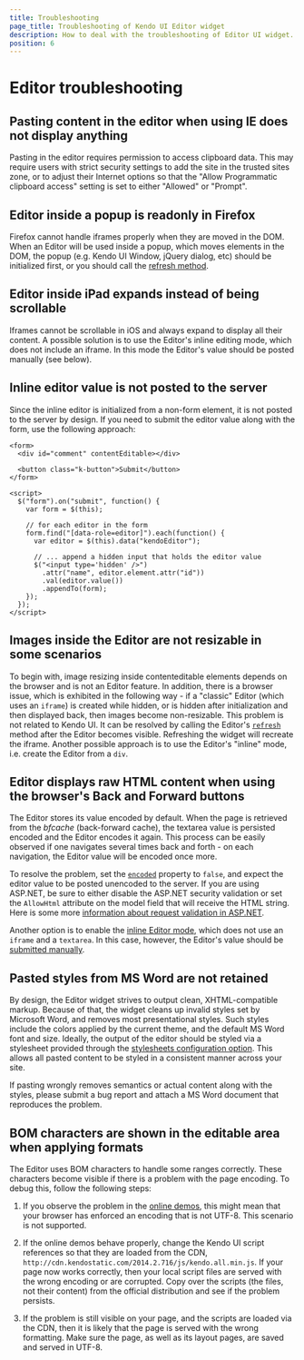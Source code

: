 ```yaml
---
title: Troubleshooting
page_title: Troubleshooting of Kendo UI Editor widget
description: How to deal with the troubleshooting of Editor UI widget.
position: 6
---
```


# Editor troubleshooting

## Pasting content in the editor when using IE does not display anything

Pasting in the editor requires permission to access clipboard data. This may require users with strict security settings to add the site in the trusted sites zone, or to adjust their Internet options so that the "Allow Programmatic clipboard access" setting is set to either "Allowed" or "Prompt".

## Editor inside a popup is readonly in Firefox

Firefox cannot handle iframes properly when they are moved in the DOM. When an Editor will be used inside a popup, which moves elements in the DOM, the popup (e.g. Kendo UI Window, jQuery dialog, etc) should be initialized first, or you should call the [refresh method](/kendo-ui/api/web/editor#methods-refresh).

## Editor inside iPad expands instead of being scrollable

Iframes cannot be scrollable in iOS and always expand to display all their content. A possible solution is to use the Editor's inline editing mode, which does not include an iframe.
In this mode the Editor's value should be posted manually (see below).

## Inline editor value is not posted to the server

Since the inline editor is initialized from a non-form element, it is not posted to the server by design. If you need to submit the editor value along with the form, use the following approach:

    <form>
      <div id="comment" contentEditable></div>

      <button class="k-button">Submit</button>
    </form>

    <script>
      $("form").on("submit", function() {
        var form = $(this);

        // for each editor in the form
        form.find("[data-role=editor]").each(function() {
          var editor = $(this).data("kendoEditor");

          // ... append a hidden input that holds the editor value
          $("<input type='hidden' />")
            .attr("name", editor.element.attr("id"))
            .val(editor.value())
            .appendTo(form);
        });
      });
    </script>

## Images inside the Editor are not resizable in some scenarios

To begin with, image resizing inside contenteditable elements depends on the browser and is not an Editor feature. In addition, there is a browser issue, which is exhibited in the following way -
if a "classic" Editor (which uses an `iframe`) is created while hidden, or is hidden after initialization and then displayed back, then images become non-resizable. This problem is not related to Kendo UI.
It can be resolved by calling the Editor's [`refresh`](/api/web/editor#methods-refresh) method after the Editor becomes visible. Refreshing the widget will recreate the iframe.
Another possible approach is to use the Editor's "inline" mode, i.e. create the Editor from a `div`.

## Editor displays raw HTML content when using the browser's Back and Forward buttons

The Editor stores its value encoded by default. When the page is retrieved from the *bfcache* (back-forward cache), the textarea value is persisted encoded and the Editor encodes it again. This process can be easily observed if one navigates several times back and forth - on each navigation, the Editor value will be encoded once more.

To resolve the problem, set the [`encoded`](/api/web/editor#configuration-encoded) property to `false`, and expect the editor value to be posted unencoded to the server. If you are using ASP.NET, be sure to either disable the ASP.NET security validation or set the `AllowHtml` attribute on the model field that will receive the HTML string. Here is some more [information about request validation in ASP.NET](http://blogs.learnnowonline.com/blog/bid/199703/ASP-NET-MVC-Request-Validation-Protection-AllowHtml-Attribute).

Another option is to enable the [inline Editor mode](/getting-started/web/editor/overview#classic-mode-vs-inline-mode), which does not use an `iframe` and a `textarea`. In this case, however, the Editor's value should be [submitted manually](/getting-started/web/editor/troubleshooting#inline-editor-value-is-not-posted-to-the-server).

## Pasted styles from MS Word are not retained

By design, the Editor widget strives to output clean, XHTML-compatible markup. Because of that, the widget cleans up invalid styles set by Microsoft Word, and removes most presentational styles. Such styles include the colors applied by the current theme, and the default MS Word font and size. Ideally, the output of the editor should be styled via a stylesheet provided through the [stylesheets configuration option](/kendo-ui/api/web/editor#configuration-stylesheets). This allows all pasted content to be styled in a consistent manner across your site.

If pasting wrongly removes semantics or actual content along with the styles, please submit a bug report and attach a MS Word document that reproduces the problem.

## BOM characters are shown in the editable area when applying formats

The Editor uses BOM characters to handle some ranges correctly. These characters become visible if there is a problem with the page encoding. To debug this, follow the following steps:

1. If you observe the problem in the [online demos](http://demos.telerik.com/kendo-ui/editor), this might mean that your browser has enforced an encoding that is not UTF-8. This scenario is not supported.

1. If the online demos behave properly, change the Kendo UI script references so that they are loaded from the CDN, `http://cdn.kendostatic.com/2014.2.716/js/kendo.all.min.js`. If your page now works correctly, then your local script files are served with the wrong encoding or are corrupted. Copy over the scripts (the files, not their content) from the official distribution and see if the problem persists.

1. If the problem is still visible on your page, and the scripts are loaded via the CDN, then it is likely that the page is served with the wrong formatting. Make sure the page, as well as its layout pages, are saved and served in UTF-8.
